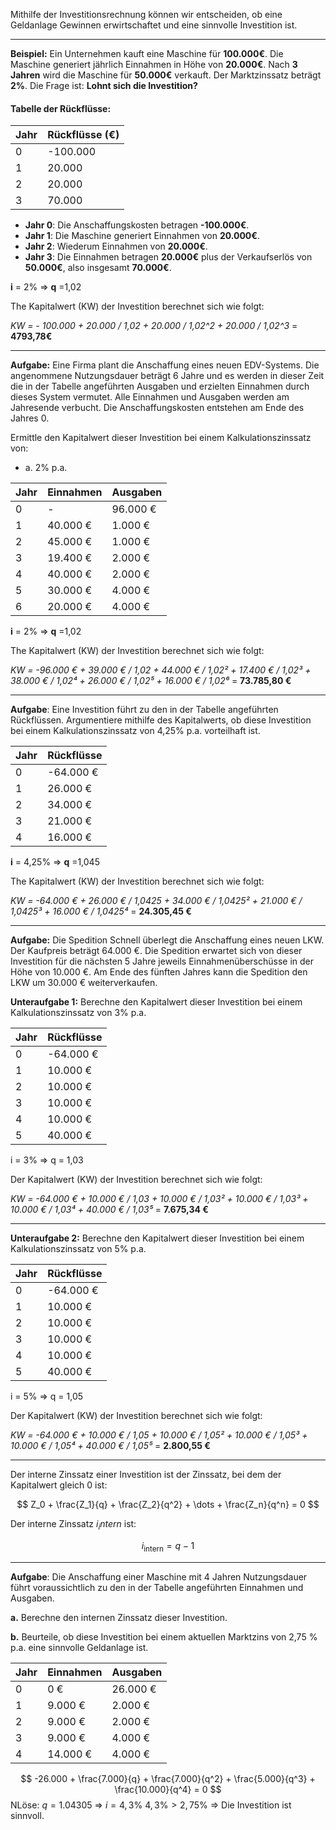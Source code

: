 Mithilfe der Investitionsrechnung können wir entscheiden, ob eine Geldanlage Gewinnen erwirtschaftet und eine sinnvolle Investition ist.
___
**Beispiel:** Ein Unternehmen kauft eine Maschine für **100.000€**. Die Maschine generiert jährlich Einnahmen in Höhe von **20.000€**. Nach **3 Jahren** wird die Maschine für **50.000€** verkauft. Der Marktzinssatz beträgt **2%**. Die Frage ist: **Lohnt sich die Investition?**

#### Tabelle der Rückflüsse:

|Jahr|Rückflüsse (€)|
|---|---|
|0|-100.000|
|1|20.000|
|2|20.000|
|3|70.000|

- **Jahr 0**: Die Anschaffungskosten betragen **-100.000€**.
- **Jahr 1**: Die Maschine generiert Einnahmen von **20.000€**.
- **Jahr 2**: Wiederum Einnahmen von **20.000€**.
- **Jahr 3**: Die Einnahmen betragen **20.000€** plus der Verkaufserlös von **50.000€**, also insgesamt **70.000€**.

**i** = 2% ⇒ **q** =1,02

The Kapitalwert (KW) der Investition berechnet sich wie folgt:

*KW = - 100.000 + 20.000 / 1,02 + 20.000 / 1,02^2 + 20.000 / 1,02^3* = **4793,78€**
___
**Aufgabe:** Eine Firma plant die Anschaffung eines neuen EDV-Systems. Die angenommene Nutzungsdauer beträgt 6 Jahre und es werden in dieser Zeit die in der Tabelle angeführten Ausgaben und erzielten Einnahmen durch dieses System vermutet. Alle Einnahmen und Ausgaben werden am Jahresende verbucht. Die Anschaffungskosten entstehen am Ende des Jahres 0. 

Ermittle den Kapitalwert dieser Investition bei einem Kalkulationszinssatz von:
- a. 2% p.a.

| Jahr | Einnahmen | Ausgaben |
|------|-----------|----------|
| 0    | -         | 96.000 € |
| 1    | 40.000 €  | 1.000 €  |
| 2    | 45.000 €  | 1.000 €  |
| 3    | 19.400 €  | 2.000 €  |
| 4    | 40.000 €  | 2.000 €  |
| 5    | 30.000 €  | 4.000 €  |
| 6    | 20.000 €  | 4.000 €  |

**i** = 2% ⇒ **q** =1,02

The Kapitalwert (KW) der Investition berechnet sich wie folgt:

_KW = -96.000 € + 39.000 € / 1,02 + 44.000 € / 1,02² + 17.400 € / 1,02³ + 38.000 € / 1,02⁴ + 26.000 € / 1,02⁵ + 16.000 € / 1,02⁶_ = **73.785,80 €**
___
**Aufgabe**: Eine Investition führt zu den in der Tabelle angeführten Rückflüssen. Argumentiere mithilfe des Kapitalwerts, ob diese Investition bei einem Kalkulationszinssatz von 4,25% p.a. vorteilhaft ist.

| Jahr | Rückflüsse |
| ---- | ---------- |
| 0    | -64.000 €  |
| 1    | 26.000 €   |
| 2    | 34.000 €   |
| 3    | 21.000 €   |
| 4    | 16.000 €   |

**i** = 4,25% ⇒ **q** =1,045

The Kapitalwert (KW) der Investition berechnet sich wie folgt:

_KW = -64.000 € + 26.000 € / 1,0425 + 34.000 € / 1,0425² + 21.000 € / 1,0425³ + 16.000 € / 1,0425⁴_ = **24.305,45 €**
___
**Aufgabe:** Die Spedition Schnell überlegt die Anschaffung eines neuen LKW. Der Kaufpreis beträgt 64.000 €. Die Spedition erwartet sich von dieser Investition für die nächsten 5 Jahre jeweils Einnahmenüberschüsse in der Höhe von 10.000 €. Am Ende des fünften Jahres kann die Spedition den LKW um 30.000 € weiterverkaufen.

**Unteraufgabe 1:** Berechne den Kapitalwert dieser Investition bei einem Kalkulationszinssatz von 3% p.a.

|Jahr|Rückflüsse|
|---|---|
|0|-64.000 €|
|1|10.000 €|
|2|10.000 €|
|3|10.000 €|
|4|10.000 €|
|5|40.000 €|

i = 3% ⇒ q = 1,03

Der Kapitalwert (KW) der Investition berechnet sich wie folgt:

_KW = -64.000 € + 10.000 € / 1,03 + 10.000 € / 1,03² + 10.000 € / 1,03³ + 10.000 € / 1,03⁴ + 40.000 € / 1,03⁵_ = **7.675,34 €**
___
**Unteraufgabe 2:** Berechne den Kapitalwert dieser Investition bei einem Kalkulationszinssatz von 5% p.a.

| Jahr | Rückflüsse |
| ---- | ---------- |
| 0    | -64.000 €  |
| 1    | 10.000 €   |
| 2    | 10.000 €   |
| 3    | 10.000 €   |
| 4    | 10.000 €   |
| 5    | 40.000 €   |

i = 5% ⇒ q = 1,05

Der Kapitalwert (KW) der Investition berechnet sich wie folgt:

_KW = -64.000 € + 10.000 € / 1,05 + 10.000 € / 1,05² + 10.000 € / 1,05³ + 10.000 € / 1,05⁴ + 40.000 € / 1,05⁵_ = **2.800,55 €**

___
Der interne Zinssatz einer Investition ist der Zinssatz, bei dem der Kapitalwert gleich 0 ist:

$$
Z_0 + \frac{Z_1}{q} + \frac{Z_2}{q^2} + \dots + \frac{Z_n}{q^n} = 0
$$

Der interne Zinssatz $i_intern$ ist:

$$
i_{\text{intern}} = q - 1
$$
___

**Aufgabe**: Die Anschaffung einer Maschine mit 4 Jahren Nutzungsdauer führt voraussichtlich zu den in der Tabelle angeführten Einnahmen und Ausgaben.

**a.** Berechne den internen Zinssatz dieser Investition.

**b.** Beurteile, ob diese Investition bei einem aktuellen Marktzins von 2,75 % p.a. eine sinnvolle Geldanlage ist.

| Jahr | Einnahmen | Ausgaben  |
|------|-----------|-----------|
| 0    | 0 €       | 26.000 €  |
| 1    | 9.000 €   | 2.000 €   |
| 2    | 9.000 €   | 2.000 €   |
| 3    | 9.000 €   | 4.000 €   |
| 4    | 14.000 €  | 4.000 €   |

$$ -26.000 + \frac{7.000}{q} + \frac{7.000}{q^2} + \frac{5.000}{q^3} + \frac{10.000}{q^4} = 0 $$
NLöse: $q = 1.04305$ ⇒ $i = 4,3\%$
$4,3\%>2,75\%$ ⇒ Die Investition ist sinnvoll.




